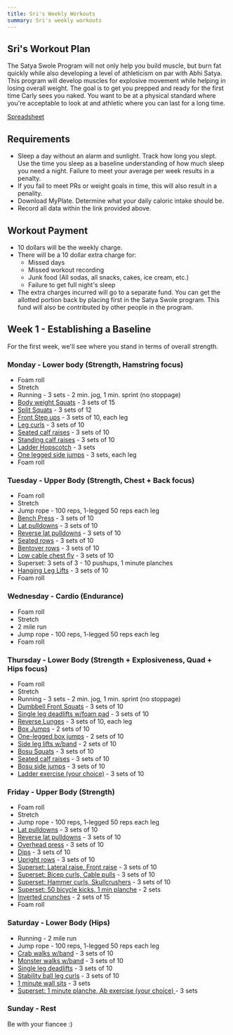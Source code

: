 ```yaml
---
title: Sri's Weekly Workouts
summary: Sri's weekly workouts
---
```


## Sri's Workout Plan

The Satya Swole Program will not only help you build muscle, but burn fat quickly while also developing a level of athleticism on par with Abhi Satya. This program will develop muscles for explosive movement while helping in losing overall weight. The goal is to get you prepped and ready for the first time Carly sees you naked. You want to be at a physical standard where you're acceptable to look at and athletic where you can last for a long time.

<a href="https://docs.google.com/spreadsheets/d/1KEpLTRxsb1FhSimaafJoyrz8pzhU0KKaUOsPwEgrGNw/edit#gid=1368617121" target="_blank">Spreadsheet</a>

## Requirements
* Sleep a day without an alarm and sunlight. Track how long you slept. Use the time you sleep as a baseline understanding of how much sleep you need a night. Failure to meet your average per week results in a penalty.
* If you fail to meet PRs or weight goals in time, this will also result in a penality.
* Download MyPlate. Determine what your daily caloric intake should be.
* Record all data within the link provided above.

## Workout Payment

* 10 dollars will be the weekly charge.
* There will be a 10 dollar extra charge for:
	* Missed days
	* Missed workout recording
	* Junk food (All sodas, all snacks, cakes, ice cream, etc.)
	* Failure to get full night's sleep
* The extra charges incurred will go to a separate fund. You can get the allotted portion back by placing first in the Satya Swole program. This fund will also be contributed by other people in the program.

## Week 1 - Establishing a Baseline

For the first week, we'll see where you stand in terms of overall strength.

### Monday - Lower body (Strength, Hamstring focus)
* Foam roll
* Stretch
* Running - 3 sets - 2 min. jog, 1 min. sprint (no stoppage)
* <a href="{{ site.baseurl }}/{% link _posts/2018-08-19-workouts.md %}#squats">Body weight Squats</a> - 3 sets of 15
* <a href="{{ site.baseurl }}/{% link _posts/2018-08-19-workouts.md %}#squats">Split Squats</a> - 3 sets of 12
* <a href="{{ site.baseurl }}/{% link _posts/2018-08-19-workouts.md %}#squats">Front Step ups</a> - 3 sets of 10, each leg
* <a href="{{ site.baseurl }}/{% link _posts/2018-08-19-workouts.md %}#squats">Leg curls</a> - 3 sets of 10
* <a href="{{ site.baseurl }}/{% link _posts/2018-08-19-workouts.md %}#squats">Seated calf raises</a> - 3 sets of 10
* <a href="{{ site.baseurl }}/{% link _posts/2018-08-19-workouts.md %}#squats">Standing calf raises</a> - 3 sets of 10
* <a href="{{ site.baseurl }}/{% link _posts/2018-08-19-workouts.md %}#squats">Ladder Hopscotch</a> - 3 sets
* <a href="{{ site.baseurl }}/{% link _posts/2018-08-19-workouts.md %}#squats">One legged side jumps</a> - 3 sets, each leg
* Foam roll

### Tuesday - Upper Body (Strength, Chest + Back focus)
* Foam roll
* Stretch
* Jump rope - 100 reps, 1-legged 50 reps each leg
* <a href="{{ site.baseurl }}/{% link _posts/2018-08-19-workouts.md %}#squats">Bench Press</a> - 3 sets of 10
* <a href="{{ site.baseurl }}/{% link _posts/2018-08-19-workouts.md %}#squats">Lat pulldowns</a> - 3 sets of 10
* <a href="{{ site.baseurl }}/{% link _posts/2018-08-19-workouts.md %}#squats">Reverse lat pulldowns</a> - 3 sets of 10
* <a href="{{ site.baseurl }}/{% link _posts/2018-08-19-workouts.md %}#squats">Seated rows</a> - 3 sets of 10
* <a href="{{ site.baseurl }}/{% link _posts/2018-08-19-workouts.md %}#squats">Bentover rows</a> - 3 sets of 10
* <a href="{{ site.baseurl }}/{% link _posts/2018-08-19-workouts.md %}#squats">Low cable chest fly</a> - 3 sets of 10
* Superset: 3 sets of 3 - 10 pushups, 1 minute planches
* <a href="{{ site.baseurl }}/{% link _posts/2018-08-19-workouts.md %}#squats">Hanging Leg Lifts</a> - 3 sets of 10
* Foam roll

### Wednesday - Cardio (Endurance)
* Foam roll
* Stretch
* 2 mile run
* Jump rope - 100 reps, 1-legged 50 reps each leg
* Foam roll

### Thursday - Lower Body (Strength + Explosiveness, Quad + Hips focus)
* Foam roll
* Stretch
* Running - 3 sets - 2 min. jog, 1 min. sprint (no stoppage)
* <a href="{{ site.baseurl }}/{% link _posts/2018-08-19-workouts.md %}#squats">Dumbbell Front Squats</a> - 3 sets of 10
* <a href="{{ site.baseurl }}/{% link _posts/2018-08-19-workouts.md %}#squats">Single leg deadlifts w/foam pad</a> - 3 sets of 10
* <a href="{{ site.baseurl }}/{% link _posts/2018-08-19-workouts.md %}#squats">Reverse Lunges</a> - 3 sets of 10, each leg
* <a href="{{ site.baseurl }}/{% link _posts/2018-08-19-workouts.md %}#squats">Box Jumps</a> - 2 sets of 10
* <a href="{{ site.baseurl }}/{% link _posts/2018-08-19-workouts.md %}#squats">One-legged box jumps</a> - 2 sets of 10
* <a href="{{ site.baseurl }}/{% link _posts/2018-08-19-workouts.md %}#squats">Side leg lifts w/band</a> - 2 sets of 10
* <a href="{{ site.baseurl }}/{% link _posts/2018-08-19-workouts.md %}#squats">Bosu Squats</a> - 3 sets of 10
* <a href="{{ site.baseurl }}/{% link _posts/2018-08-19-workouts.md %}#squats">Seated calf raises</a> - 3 sets of 10
* <a href="{{ site.baseurl }}/{% link _posts/2018-08-19-workouts.md %}#squats">Bosu side jumps</a> - 3 sets of 10
* <a href="{{ site.baseurl }}/{% link _posts/2018-08-19-workouts.md %}#squats">Ladder exercise (your choice)</a> - 3 sets of 10

### Friday - Upper Body (Strength)
* Foam roll
* Stretch
* Jump rope - 100 reps, 1-legged 50 reps each leg
* <a href="{{ site.baseurl }}/{% link _posts/2018-08-19-workouts.md %}#squats">Lat pulldowns</a> - 3 sets of 10
* <a href="{{ site.baseurl }}/{% link _posts/2018-08-19-workouts.md %}#squats">Reverse lat pulldowns</a> - 3 sets of 10
* <a href="{{ site.baseurl }}/{% link _posts/2018-08-19-workouts.md %}#squats">Overhead press</a> - 3 sets of 10
* <a href="{{ site.baseurl }}/{% link _posts/2018-08-19-workouts.md %}#squats">Dips</a> - 3 sets of 10
* <a href="{{ site.baseurl }}/{% link _posts/2018-08-19-workouts.md %}#squats">Upright rows</a> - 3 sets of 10
* <a href="{{ site.baseurl }}/{% link _posts/2018-08-19-workouts.md %}#squats">Superset: Lateral raise, Front raise</a> - 3 sets of 10
* <a href="{{ site.baseurl }}/{% link _posts/2018-08-19-workouts.md %}#squats">Superset: Bicep curls, Cable pulls</a> - 3 sets of 10
* <a href="{{ site.baseurl }}/{% link _posts/2018-08-19-workouts.md %}#squats">Superset: Hammer curls, Skullcrushers</a> - 3 sets of 10
* <a href="{{ site.baseurl }}/{% link _posts/2018-08-19-workouts.md %}#squats">Superset: 50 bicycle kicks, 1 min planche</a> - 2 sets
* <a href="{{ site.baseurl }}/{% link _posts/2018-08-19-workouts.md %}#squats">Inverted crunches</a> - 2 sets of 15
* Foam roll

### Saturday - Lower Body (Hips)
* Running - 2 mile run
* Jump rope - 100 reps, 1-legged 50 reps each leg
* <a href="{{ site.baseurl }}/{% link _posts/2018-08-19-workouts.md %}#squats">Crab walks w/band</a> - 3 sets of 10
* <a href="{{ site.baseurl }}/{% link _posts/2018-08-19-workouts.md %}#squats">Monster walks w/band</a> - 3 sets of 10
* <a href="{{ site.baseurl }}/{% link _posts/2018-08-19-workouts.md %}#squats">Single leg deadlifts</a> - 3 sets of 10
* <a href="{{ site.baseurl }}/{% link _posts/2018-08-19-workouts.md %}#squats">Stability ball leg curls</a> - 3 sets of 10
* <a href="{{ site.baseurl }}/{% link _posts/2018-08-19-workouts.md %}#squats">1 minute wall sits</a> - 3 sets
* <a href="{{ site.baseurl }}/{% link _posts/2018-08-19-workouts.md %}#squats">Superset: 1 minute planche, Ab exercise (your choice) </a> - 3 sets

### Sunday - Rest
Be with your fiancee :)
